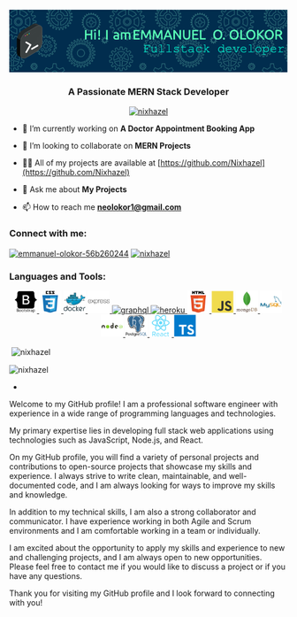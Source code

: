 ![Header](./github-header-image1.png)

<h3 align="center">A Passionate MERN Stack Developer</h3>

<p align="center"> <a href="https://github.com/ryo-ma/github-profile-trophy"><img src="https://github-profile-trophy.vercel.app/?username=nixhazel" alt="nixhazel" /></a> </p>

- 🔭 I’m currently working on **A Doctor Appointment Booking App**

- 👯 I’m looking to collaborate on **MERN Projects**

- 👨‍💻 All of my projects are available at [https://github.com/Nixhazel](https://github.com/Nixhazel)

- 💬 Ask me about **My Projects**

- 📫 How to reach me **neolokor1@gmail.com**

<h3 align="left">Connect with me:</h3>
<p align="left">
<a href="https://linkedin.com/in/emmanuel-olokor-56b260244" target="blank"><img align="center" src="https://raw.githubusercontent.com/rahuldkjain/github-profile-readme-generator/master/src/images/icons/Social/linked-in-alt.svg" alt="emmanuel-olokor-56b260244" height="30" width="40" /></a>
<a href="https://instagram.com/nixhazel" target="blank"><img align="center" src="https://raw.githubusercontent.com/rahuldkjain/github-profile-readme-generator/master/src/images/icons/Social/instagram.svg" alt="nixhazel" height="30" width="40" /></a>
</p>

<h3 align="left">Languages and Tools:</h3>
<p align="center"> <a href="https://getbootstrap.com" target="_blank" rel="noreferrer"> <img src="https://raw.githubusercontent.com/devicons/devicon/master/icons/bootstrap/bootstrap-plain-wordmark.svg" alt="bootstrap" width="40" height="40"/> </a> <a href="https://www.w3schools.com/css/" target="_blank" rel="noreferrer"> <img src="https://raw.githubusercontent.com/devicons/devicon/master/icons/css3/css3-original-wordmark.svg" alt="css3" width="40" height="40"/> </a> <a href="https://www.docker.com/" target="_blank" rel="noreferrer"> <img src="https://raw.githubusercontent.com/devicons/devicon/master/icons/docker/docker-original-wordmark.svg" alt="docker" width="40" height="40"/> </a> <a href="https://expressjs.com" target="_blank" rel="noreferrer"> <img src="https://raw.githubusercontent.com/devicons/devicon/master/icons/express/express-original-wordmark.svg" alt="express" width="40" height="40"/> </a> <a href="https://graphql.org" target="_blank" rel="noreferrer"> <img src="https://www.vectorlogo.zone/logos/graphql/graphql-icon.svg" alt="graphql" width="40" height="40"/> </a> <a href="https://heroku.com" target="_blank" rel="noreferrer"> <img src="https://www.vectorlogo.zone/logos/heroku/heroku-icon.svg" alt="heroku" width="40" height="40"/> </a> <a href="https://www.w3.org/html/" target="_blank" rel="noreferrer"> <img src="https://raw.githubusercontent.com/devicons/devicon/master/icons/html5/html5-original-wordmark.svg" alt="html5" width="40" height="40"/> </a> <a href="https://developer.mozilla.org/en-US/docs/Web/JavaScript" target="_blank" rel="noreferrer"> <img src="https://raw.githubusercontent.com/devicons/devicon/master/icons/javascript/javascript-original.svg" alt="javascript" width="40" height="40"/> </a> <a href="https://www.mongodb.com/" target="_blank" rel="noreferrer"> <img src="https://raw.githubusercontent.com/devicons/devicon/master/icons/mongodb/mongodb-original-wordmark.svg" alt="mongodb" width="40" height="40"/> </a> <a href="https://www.mysql.com/" target="_blank" rel="noreferrer"> <img src="https://raw.githubusercontent.com/devicons/devicon/master/icons/mysql/mysql-original-wordmark.svg" alt="mysql" width="40" height="40"/> </a> <a href="https://nodejs.org" target="_blank" rel="noreferrer"> <img src="https://raw.githubusercontent.com/devicons/devicon/master/icons/nodejs/nodejs-original-wordmark.svg" alt="nodejs" width="40" height="40"/> </a> <a href="https://www.postgresql.org" target="_blank" rel="noreferrer"> <img src="https://raw.githubusercontent.com/devicons/devicon/master/icons/postgresql/postgresql-original-wordmark.svg" alt="postgresql" width="40" height="40"/> </a> <a href="https://reactjs.org/" target="_blank" rel="noreferrer"> <img src="https://raw.githubusercontent.com/devicons/devicon/master/icons/react/react-original-wordmark.svg" alt="react" width="40" height="40"/> </a> <a href="https://www.typescriptlang.org/" target="_blank" rel="noreferrer"> <img src="https://raw.githubusercontent.com/devicons/devicon/master/icons/typescript/typescript-original.svg" alt="typescript" width="40" height="40"/> </a> </p>

<p align="center">
  <p>&nbsp;<img align="center" height="180em" src="https://github-readme-stats.vercel.app/api?username=nixhazel&show_icons=true&locale=en" alt="nixhazel" /></p>
<p><img align="center" height="180em" src="https://github-readme-streak-stats.herokuapp.com/?user=nixhazel&" alt="nixhazel" /></p>
</p>




- 
Welcome to my GitHub profile! I am a professional software engineer with experience in a wide range of programming languages and technologies.<br>

My primary expertise lies in developing full stack web applications using technologies such as JavaScript, Node.js, and React.<br> 

On my GitHub profile, you will find a variety of personal projects and contributions to open-source projects that showcase my skills and experience. I always strive to write clean, maintainable, and well-documented code, and I am always looking for ways to improve my skills and knowledge.<br>

In addition to my technical skills, I am also a strong collaborator and communicator. I have experience working in both Agile and Scrum environments and I am comfortable working in a team or individually.

I am excited about the opportunity to apply my skills and experience to new and challenging projects, and I am always open to new opportunities. Please feel free to contact me if you would like to discuss a project or if you have any questions.

Thank you for visiting my GitHub profile and I look forward to connecting with you!


